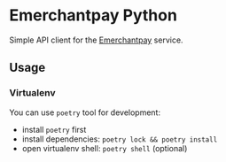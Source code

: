 # Emerchantpay Python

Simple API client for the [Emerchantpay](https://emerchantpay.com/) service.

## Usage

### Virtualenv
You can use `poetry` tool for development:
 - install `poetry` first 
 - install dependencies: `poetry lock && poetry install`
 - open virtualenv shell: `poetry shell` (optional)
